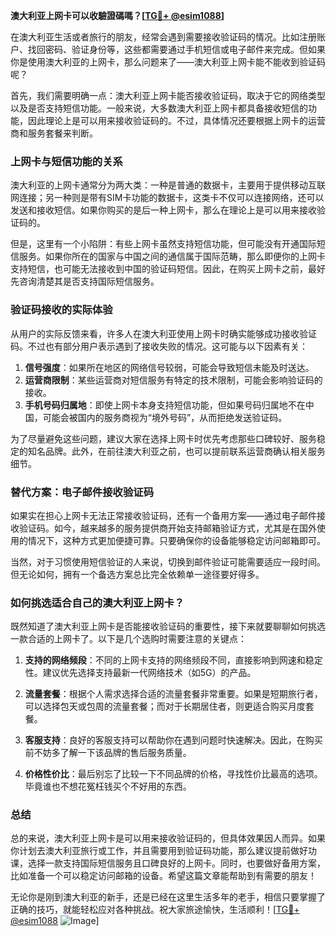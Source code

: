 **澳大利亚上网卡可以收驗證碼嗎？[[TG💪+ @esim1088](https://t.me/s/esim1088)]**

在澳大利亚生活或者旅行的朋友，经常会遇到需要接收验证码的情况。比如注册账户、找回密码、验证身份等，这些都需要通过手机短信或电子邮件来完成。但如果你是使用澳大利亚的上网卡，那么问题来了——澳大利亚上网卡能不能收到验证码呢？

首先，我们需要明确一点：澳大利亚上网卡能否接收验证码，取决于它的网络类型以及是否支持短信功能。一般来说，大多数澳大利亚上网卡都具备接收短信的功能，因此理论上是可以用来接收验证码的。不过，具体情况还要根据上网卡的运营商和服务套餐来判断。

### 上网卡与短信功能的关系

澳大利亚的上网卡通常分为两大类：一种是普通的数据卡，主要用于提供移动互联网连接；另一种则是带有SIM卡功能的数据卡，这类卡不仅可以连接网络，还可以发送和接收短信。如果你购买的是后一种上网卡，那么在理论上是可以用来接收验证码的。

但是，这里有一个小陷阱：有些上网卡虽然支持短信功能，但可能没有开通国际短信服务。如果你所在的国家与中国之间的通信属于国际范畴，那么即便你的上网卡支持短信，也可能无法接收到中国的验证码短信。因此，在购买上网卡之前，最好先咨询清楚其是否支持国际短信服务。

### 验证码接收的实际体验

从用户的实际反馈来看，许多人在澳大利亚使用上网卡时确实能够成功接收验证码。不过也有部分用户表示遇到了接收失败的情况。这可能与以下因素有关：

1. **信号强度**：如果所在地区的网络信号较弱，可能会导致短信未能及时送达。
2. **运营商限制**：某些运营商对短信服务有特定的技术限制，可能会影响验证码的接收。
3. **手机号码归属地**：即使上网卡本身支持短信功能，但如果号码归属地不在中国，可能会被国内的服务商视为“境外号码”，从而拒绝发送验证码。

为了尽量避免这些问题，建议大家在选择上网卡时优先考虑那些口碑较好、服务稳定的知名品牌。此外，在前往澳大利亚之前，也可以提前联系运营商确认相关服务细节。

### 替代方案：电子邮件接收验证码

如果实在担心上网卡无法正常接收验证码，还有一个备用方案——通过电子邮件接收验证码。如今，越来越多的服务提供商开始支持邮箱验证方式，尤其是在国外使用的情况下，这种方式更加便捷可靠。只要确保你的设备能够稳定访问邮箱即可。

当然，对于习惯使用短信验证的人来说，切换到邮件验证可能需要适应一段时间。但无论如何，拥有一个备选方案总比完全依赖单一途径要好得多。

### 如何挑选适合自己的澳大利亚上网卡？

既然知道了澳大利亚上网卡是否能接收验证码的重要性，接下来就要聊聊如何挑选一款合适的上网卡了。以下是几个选购时需要注意的关键点：

1. **支持的网络频段**：不同的上网卡支持的网络频段不同，直接影响到网速和稳定性。建议优先选择支持最新一代网络技术（如5G）的产品。
   
2. **流量套餐**：根据个人需求选择合适的流量套餐非常重要。如果是短期旅行者，可以选择包天或包周的流量套餐；而对于长期居住者，则更适合购买月度套餐。

3. **客服支持**：良好的客服支持可以帮助你在遇到问题时快速解决。因此，在购买前不妨多了解一下该品牌的售后服务质量。

4. **价格性价比**：最后别忘了比较一下不同品牌的价格，寻找性价比最高的选项。毕竟谁也不想花冤枉钱买个不好用的东西。

### 总结

总的来说，澳大利亚上网卡是可以用来接收验证码的，但具体效果因人而异。如果你计划去澳大利亚旅行或工作，并且需要用到验证码功能，那么建议提前做好功课，选择一款支持国际短信服务且口碑良好的上网卡。同时，也要做好备用方案，比如准备一个可以稳定访问邮箱的设备。希望这篇文章能帮助到有需要的朋友！

无论你是刚到澳大利亚的新手，还是已经在这里生活多年的老手，相信只要掌握了正确的技巧，就能轻松应对各种挑战。祝大家旅途愉快，生活顺利！[[TG💪+ @esim1088](https://t.me/s/esim1088) ![Image](https://i.postimg.cc/4NQfJmqS/Snipaste-2025-05-13-00-14-12.png)]